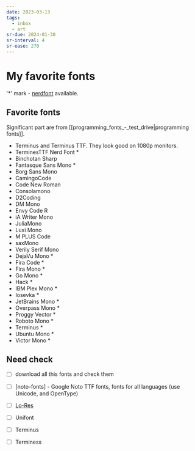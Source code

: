 ```yaml
---
date: 2023-03-13
tags:
  - inbox
  - art
sr-due: 2024-01-30
sr-interval: 4
sr-ease: 270
---
```


# My favorite fonts

'\*' mark - [nerdfont](https://www.nerdfonts.com/|nerdfont) available.

## Favorite fonts

Significant part are from [[programming_fonts_-_test_drive|programming fonts]].

- Terminus and Terminus TTF. They look good on 1080p monitors.
- TerminesTTF Nerd Font \*
- Binchotan Sharp
- Fantasque Sans Mono \*
- Borg Sans Mono
- CamingoCode
- Code New Roman
- Consolamono
- D2Coding
- DM Mono
- Envy Code R
- iA Writer Mono
- JuliaMono
- Luxi Mono
- M PLUS Code
- saxMono
- Verily Serif Mono
- DejaVu Mono \*
- Fira Code \*
- Fira Mono \*
- Go Mono \*
- Hack \*
- IBM Plex Mono \*
- Iosevka \*
- JetBrains Mono \*
- Overpass Mono \*
- Proggy Vector \*
- Roboto Mono \*
- Terminus \*
- Ubuntu Mono \*
- Victor Mono \*

## Need check

- [ ] download all this fonts and check them
- [ ] [noto-fonts] - Google Noto TTF fonts, fonts for all languages (use Unicode, and OpenType)
- [ ] [Lo-Res](https://fonts.adobe.com/fonts/lo-res#fonts-section)
- [ ] Unifont
- [ ] Terminus
- [ ] Terminess

